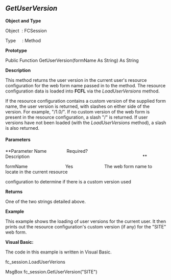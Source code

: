 _GetUserVersion_
----------------

**Object and Type**

Object  : FCSession

Type     : Method

**Prototype**

Public Function GetUserVersion(formName As String) As String

**Description**

This method returns the user version in the current user's resource configuration for the web form name passed in to the method. The resource configuration data is loaded into **FCFL** via the _LoadUserVersions_ method.

If the resource configuration contains a custom version of the supplied form name, the user version is returned, with slashes on either side of the version. For example, "/1.0/". If no custom version of the web form is present in the resource configuration, a slash "/" is returned. If user versions have not been loaded (with the _LoadUserVersions_ method), a slash is also returned.

#### Parameters
**Parameter Name                Required?             Description                                                                                          **

formName                              Yes                         The web form name to locate in the current resource

configuration to determine if there is a custom version used

**Returns**

One of the two strings detailed above.

**Example**

This example shows the loading of user versions for the current user. It then prints out the resource configuration's custom version (if any) for the "SITE" web form.

**Visual Basic:**

The code in this example is written in Visual Basic.

fc_session.LoadUserVerions

MsgBox fc_session.GetUserVersion("SITE")